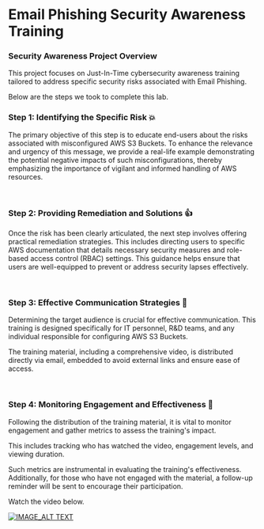 # Email Phishing Security Awareness Training 

### Security Awareness Project Overview
This project focuses on Just-In-Time cybersecurity awareness training tailored to 
address specific security risks associated with Email Phishing.

Below are the steps we took to complete this lab.
<br/>

### Step 1: Identifying the Specific Risk 💥 
The primary objective of this step is to educate end-users about the risks associated with misconfigured AWS S3 Buckets. 
To enhance the relevance and urgency of this message, we provide a real-life example demonstrating 
the potential negative impacts of such misconfigurations, 
thereby emphasizing the importance of vigilant and informed handling of AWS resources.

<br/>

### Step 2: Providing Remediation and Solutions 👍
Once the risk has been clearly articulated, the next step involves offering practical remediation strategies. 
This includes directing users to specific AWS documentation that details necessary security measures and role-based access control (RBAC) settings. 
This guidance helps ensure that users are well-equipped to prevent or address security lapses effectively.

<br/>

### Step 3: Effective Communication Strategies 📑 
Determining the target audience is crucial for effective communication. 
This training is designed specifically for IT personnel, R&D teams, 
and any individual responsible for configuring AWS S3 Buckets. 

The training material, including a comprehensive video, is distributed directly via email, 
embedded to avoid external links and ensure ease of access.

<br/>

### Step 4: Monitoring Engagement and Effectiveness 👋 
Following the distribution of the training material, it is vital to monitor engagement and gather metrics 
to assess the training's impact. 

This includes tracking who has watched the video, engagement levels, and viewing duration. 

Such metrics are instrumental in evaluating the training's effectiveness. 
Additionally, for those who have not engaged with the material, 
a follow-up reminder will be sent to encourage their participation.

Watch the video below.
<br/>

[![IMAGE_ALT TEXT](https://img.youtube.com/vi/AEjrgBnae7s/0.jpg)](https://youtu.be/AEjrgBnae7s)
